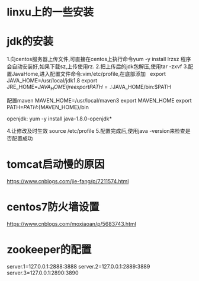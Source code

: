 # linxu上的一些安装
# jdk的安装

1.向centos服务器上传文件,可直接在centos上执行命令yum -y install lrzsz 程序会自动安装好,如果下载sz,上传使用rz.
2.把上传后的jdk包解压,使用tar -zxvf 
3.配置JavaHome,进入配置文件命令:vim/etc/profile,在底部添加
    export JAVA_HOME=/usr/local/jdk1.8
    export JRE_HOME=$JAVA_HOME/jre
    export PATH=.:$JAVA_HOME/bin:$PATH
    
  配置maven
    MAVEN_HOME=/usr/local/maven3
    export MAVEN_HOME
    export PATH=${PATH}:${MAVEN_HOME}/bin
    
 openjdk:
 yum -y install java-1.8.0-openjdk*
    
    

4.让修改及时生效
source /etc/profile
5.配置完成后,使用java -version来检查是否配置成功

# tomcat启动慢的原因
https://www.cnblogs.com/jie-fang/p/7211574.html

# centos7防火墙设置
https://www.cnblogs.com/moxiaoan/p/5683743.html

# zookeeper的配置
server.1=127.0.0.1:2888:3888
server.2=127.0.0.1:2889:3889
server.3=127.0.0.1:2890:3890
